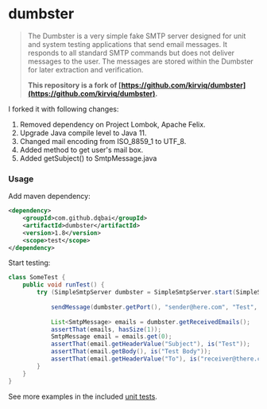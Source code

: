 # dumbster
> The Dumbster is a very simple fake SMTP server designed for unit and system testing applications that
> send email messages. It responds to all standard SMTP commands but does not deliver messages to the user.
> The messages are stored within the Dumbster for later extraction and verification.
>
> **This repository is a fork of [https://github.com/kirviq/dumbster](https://github.com/kirviq/dumbster).**
>

I forked it with following changes:

1. Removed dependency on Project Lombok, Apache Felix.
2. Upgrade Java compile level to Java 11.
3. Changed mail encoding from ISO_8859_1 to UTF_8.
4. Added method to get user's mail box.
5. Added getSubject() to SmtpMessage.java

### Usage
Add maven dependency:
```xml
<dependency>
    <groupId>com.github.dqbai</groupId>
    <artifactId>dumbster</artifactId>
    <version>1.8</version>
    <scope>test</scope>
</dependency>
```
Start testing:
```java
class SomeTest {
    public void runTest() {
        try (SimpleSmtpServer dumbster = SimpleSmtpServer.start(SimpleSmtpServer.AUTO_SMTP_PORT)) {
        
            sendMessage(dumbster.getPort(), "sender@here.com", "Test", "Test Body", "receiver@there.com");
            
            List<SmtpMessage> emails = dumbster.getReceivedEmails();
            assertThat(emails, hasSize(1));
            SmtpMessage email = emails.get(0);
            assertThat(email.getHeaderValue("Subject"), is("Test"));
            assertThat(email.getBody(), is("Test Body"));
            assertThat(email.getHeaderValue("To"), is("receiver@there.com"));
        }
    }
}
```
See more examples in the included [unit tests](https://github.com/dqbai/dumbster/blob/master/src/test/java/com/dumbster/smtp/SimpleSmtpServerTest.java).
